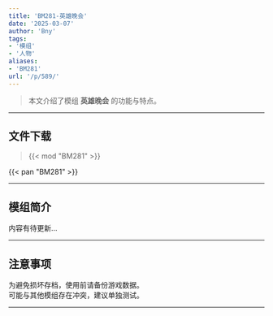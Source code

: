```yaml
---
title: 'BM281-英雄晚会'
date: '2025-03-07'
author: 'Bny'
tags:
- '模组'
- '人物'
aliases:
- 'BM281'
url: '/p/589/'
---
```


> 本文介绍了模组 **英雄晚会** 的功能与特点。

---

## 文件下载  

> {{< mod "BM281" >}}  

{{< pan "BM281" >}}  

---

## 模组简介

>  
内容有待更新...  

---

## 注意事项

>  
为避免损坏存档，使用前请备份游戏数据。  
可能与其他模组存在冲突，建议单独测试。  

---


